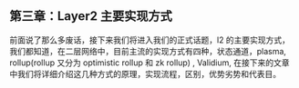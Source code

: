 ## 第三章：Layer2 主要实现方式

前面说了那么多废话，接下来我们将进入我们的正式话题，l2 的主要实现方式，我们都知道，在二层网络中，目前主流的实现方式有四种，状态通道，plasma,  rollup(rollup 又分为 optimistic rollup 和 zk rollup) , Validium,  在接下来的文章中我们将详细介绍这几种方式的原理，实现流程，区别，优势劣势和代表目。
